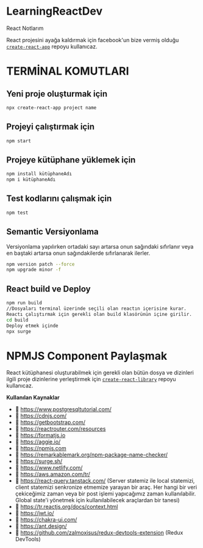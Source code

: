 # LearningReactDev
React Notlarım

React projesini ayağa kaldırmak için facebook'un bize vermiş olduğu [`create-react-app`](https://github.com/facebook/create-react-app) repoyu kullanıcaz.

# TERMİNAL KOMUTLARI

## Yeni proje oluşturmak için

```sh
npx create-react-app project name
```

## Projeyi çalıştırmak için

```sh
npm start
```

## Projeye kütüphane yüklemek için

```sh
npm install kütüphaneAdı
npm i kütüphaneAdı
```

## Test kodlarını çalışmak için

```sh
npm test
```

## Semantic Versiyonlama
Versiyonlama yapılırken ortadaki sayı artarsa onun sağındaki sıfırlanır veya en baştaki artarsa onun sağındakilerde sıfırlanarak ilerler.

```sh
npm version patch --force
npm upgrade minor -f

```

## React build ve Deploy

```sh
npm run build 
//Dosyaları terminal üzerinde seçili olan reactın içerisine kurar.
Reactı çalıştırmak için gerekli olan build klasörünün içine girilir.
cd build
Deploy etmek içinde
npx surge
```

# NPMJS Component Paylaşmak

React kütüphanesi oluşturabilmek için gerekli olan bütün dosya ve dizinleri ilgili proje dizinlerine yerleştirmek için [`create-react-library`](https://github.com/transitive-bullshit/create-react-library) repoyu kullanıcaz.


**Kullanılan Kaynaklar** 
- 🌱 https://www.postgresqltutorial.com/
- 🌱 https://cdnjs.com/
- 🌱 https://getbootstrap.com/
- 🌱 https://reactrouter.com/resources
- 🌱 https://formatjs.io
- 🌱 https://aggie.io/
- 🌱 https://npmjs.com
- 🌱 https://remarkablemark.org/npm-package-name-checker/
- 🌱 https://surge.sh/
- 🌱 https://www.netlify.com/
- 🌱 https://aws.amazon.com/tr/
- 🌱 https://react-query.tanstack.com/ (Server statemiz ile local statemizi, client statemizi senkronize etmemize yarayan bir araç. Her hangi bir veri çekiceğimiz zaman veya bir post işlemi yapıcağımız zaman kullanılabilir. Global state'i yönetmek için kullanılabilecek araçlardan bir tanesi)
- 🌱 https://tr.reactjs.org/docs/context.html
- 🌱 https://jwt.io/
- 🌱 https://chakra-ui.com/
- 🌱 https://ant.design/
- 🌱 https://github.com/zalmoxisus/redux-devtools-extension (Redux DevTools)
